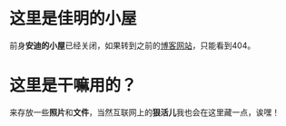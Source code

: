 # 这里是佳明的小屋
前身**安迪的小屋**已经关闭，如果转到之前的[博客网站](https://andymifans.GitHub.io/)，只能看到404。

# 这里是干嘛用的？
来存放一些**照片**和**文件**，当然互联网上的**狠活儿**我也会在这里藏一点，诶嘿！
